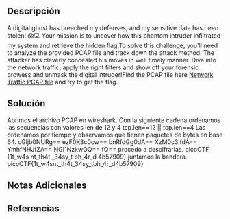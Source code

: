 ## Descripción 
A digital ghost has breached my defenses, and my sensitive data has been stolen! 😱💻 Your mission is to uncover how this phantom intruder infiltrated my system and retrieve the hidden flag.To solve this challenge, you'll need to analyze the provided PCAP file and track down the attack method. The attacker has cleverly concealed his moves in well timely manner. Dive into the network traffic, apply the right filters and show off your forensic prowess and unmask the digital intruder!Find the PCAP file here [Network Traffic PCAP file](https://challenge-files.picoctf.net/c_verbal_sleep/a16868557f2510da0f9614e00e69950868489749884fd7db5a3247937eabe7bc/myNetworkTraffic.pcap) and try to get the flag.
## Solución
Abrimos el archivo PCAP en wireshark.
Con la siguiente cadena ordenamos las secuencias con valores len de 12 y 4
tcp.len==12 || tcp.len==4
Las ordenamos por tiempo y observamos que tienen paquetes de bytes en base 64.
cGljb0NURg==
ezF0X3c0cw==
bnRfdGg0dA==
XzM0c3lfdA==
YmhfNHJfZA==
NGI1NzkwOQ==
fQ==
procedo a descifrarlas. 
picoCTF
{1t_w4s
nt_th4t
_34sy_t
bh_4r_d
4b57909}
juntamos la bandera.
picoCTF{1t_w4snt_th4t_34sy_tbh_4r_d4b57909}
## Notas Adicionales 
## Referencias
